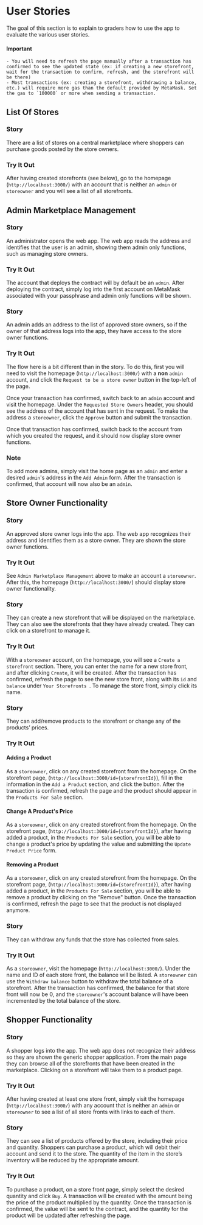 # User Stories
The goal of this section is to explain to graders how to use the app to evaluate the various user stories. 

#### Important 
	- You will need to refresh the page manually after a transaction has confirmed to see the updated state (ex: if creating a new storefront, wait for the transaction to confirm, refresh, and the storefront will be there)
	- Most transactions (ex: creating a storefront, withdrawing a balance, etc.) will require more gas than the default provided by MetaMask. Set the gas to `100000` or more when sending a transaction. 

## List Of Stores  
### Story
There are a list of stores on a central marketplace where shoppers can purchase goods posted by the store owners.

### Try It Out 
After having created storefronts (see below), go to the homepage (`http://localhost:3000/`) with an account that is neither an `admin` or `storeowner` and you will see a list of all storefronts. 


## Admin Marketplace Management 

### Story 
An administrator opens the web app. The web app reads the address and identifies that the user is an admin, showing them admin only functions, such as managing store owners. 

### Try It Out
The account that deploys the contract will by default be an `admin`. After deploying the contract, simply log into the first account on MetaMask associated with your passphrase and admin only functions will be shown. 

### Story 
An admin adds an address to the list of approved store owners, so if the owner of that address logs into the app, they have access to the store owner functions.

### Try It Out
The flow here is a bit different than in the story. To do this, first you will need to visit the homepage (`http://localhost:3000/`) with a **non** `admin` account, and click the `Request to be a store owner` button in the top-left of the page. 

Once your transaction has confirmed, switch back to an `admin` account and visit the homepage. Under the `Requested Store Owners` header, you should see the address of the account that has sent in the request. To make the address a `storeowner`, click the `Approve` button and submit the transaction. 

Once that transaction has confirmed, switch back to the account from which you created the request, and it should now display store owner functions. 

### Note
To add more admins, simply visit the home page as an `admin` and enter a desired `admin`'s address in the `Add Admin` form. After the transaction is confirmed, that account will now also be an `admin`. 

## Store Owner Functionality 

### Story 
An approved store owner logs into the app. The web app recognizes their address and identifies them as a store owner. They are shown the store owner functions. 

### Try It Out 
See `Admin Marketplace Management` above to make an account a `storeowner`. After this, the homepage (`http://localhost:3000/`) should display store owner functionality. 

### Story 
They can create a new storefront that will be displayed on the marketplace. They can also see the storefronts that they have already created. They can click on a storefront to manage it. 

### Try It Out 
With a `storeowner` account, on the homepage, you will see a `Create a storefront` section. There, you can enter the name for a new store front, and after clicking `Create`, it will be created. After the transaction has confirmed, refresh the page to see the new store front, along with its `id` and `balance` under `Your Storefronts
`. To manage the store front, simply click its name. 


### Story 
They can add/remove products to the storefront or change any of the products’ prices. 

### Try It Out 

#### Adding a Product
As a `storeowner`, click on any created storefront from the homepage. On the storefront page, (`http://localhost:3000/id={storefrontId}`), fill in the information in the `Add a Product` section, and click the button. After the transaction is confirmed, refresh the page and the product should appear in the `Products For Sale` section.  

#### Change A Product's Price 
As a `storeowner`, click on any created storefront from the homepage. On the storefront page, (`http://localhost:3000/id={storefrontId}`), after having added a product, in the `Products For Sale` section, you will be able to change a product's price by updating the value and submitting the `Update Product Price` form.

#### Removing a Product
As a `storeowner`, click on any created storefront from the homepage. On the storefront page, (`http://localhost:3000/id={storefrontId}`), after having added a product, in the `Products For Sale` section, you will be able to remove a product by clicking on the "Remove" button. Once the transaction is confirmed, refresh the page to see that the product is not displayed anymore. 

### Story 
They can  withdraw any funds that the store has collected from sales.

### Try It Out 
As a `storeowner`, visit the homepage (`http://localhost:3000/`). Under the name and ID of each store front, the balance will be listed. A `storeowner` can use the `Withdraw balance` button to withdraw the total balance of a  storefront. After the transaction has confirmed, the balance for that store front will now be 0, and the `storeowner`'s account balance will have been incremented by the total balance of the store. 

## Shopper Functionality 

### Story 
A shopper logs into the app. The web app does not recognize their address so they are shown the generic shopper application. From the main page they can browse all of the storefronts that have been created in the marketplace. Clicking on a storefront will take them to a product page. 

### Try It Out 
After having created at least one store front, simply visit the homepage (`http://localhost:3000/`) with any account that is neither an `admin` or `storeowner` to see a list of all store fronts with links to each of them. 

### Story 
They can see a list of products offered by the store, including their price and quantity. Shoppers can purchase a product, which will debit their account and send it to the store. The quantity of the item in the store’s inventory will be reduced by the appropriate amount.

### Try It Out 
To purchase a product, on a store front page, simply select the desired quantity and click `Buy`. A transaction will be created with the amount being the price of the product multiplied by the quantity. Once the transaction is confirmed, the value will be sent to the contract, and the quantity for the product will be updated after refreshing the page. 

